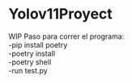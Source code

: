 # Yolov11Proyect
WIP
Paso para correr el programa:
<br>
-pip install poetry
<br>
-poetry install
<br>
-poetry shell
<br>
-run test.py
